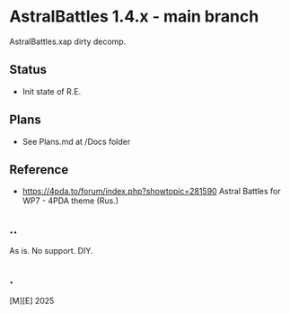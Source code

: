 ﻿# AstralBattles 1.4.x - main branch

AstralBattles.xap dirty decomp.

## Status
- Init state of R.E.

## Plans
- See Plans.md at /Docs folder

## Reference
- https://4pda.to/forum/index.php?showtopic=281590 Astral Battles for WP7 - 4PDA theme (Rus.)

## ..
As is. No support. DIY.

## .
[M][E] 2025

